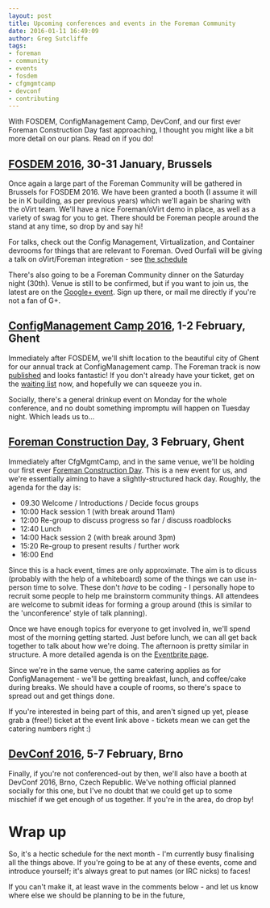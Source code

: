 ```yaml
---
layout: post
title: Upcoming conferences and events in the Foreman Community
date: 2016-01-11 16:49:09
author: Greg Sutcliffe
tags:
- foreman
- community
- events
- fosdem
- cfgmgmtcamp
- devconf
- contributing
---
```


With FOSDEM, ConfigManagement Camp, DevConf, and our first ever Foreman
Construction Day fast approaching, I thought you might like a bit more detail
on our plans. Read on if you do!

<!--more-->

## [FOSDEM 2016](https://fosdem.org), 30-31 January, Brussels

Once again a large part of the Foreman Community will be gathered in Brussels
for FOSDEM 2016. We have been granted a booth (I assume it will be in K
building, as per previous years) which we'll again be sharing with the oVirt
team. We'll have a nice Foreman/oVirt demo in place, as well as a variety of
swag for you to get. There should be Foreman people around the stand at any
time, so drop by and say hi!

For talks, check out the Config Management, Virtualization, and Container
devrooms for things that are relevant to Foreman. Oved Ourfali will be giving a
talk on oVirt/Foreman integration - see
[the schedule](https://fosdem.org/2016/schedule/event/virt_iaas_host_lifecycle_content_management_in_ovirt)

There's also going to be a Foreman Community dinner on the Saturday night
(30th). Venue is still to be confirmed, but if you want to join us, the latest
are on the [Google+ event](https://plus.google.com/b/102496134326414788199/events/co1nia0c7g6hk9b4msf98517s1o).
Sign up there, or mail me directly if you're not a fan of G+.

## [ConfigManagement Camp 2016](https://cfgmgmtcamp.eu), 1-2 February, Ghent

Immediately after FOSDEM, we'll shift location to the beautiful city of Ghent
for our annual track at ConfigManagement camp. The Foreman track is now
[published](https://cfgmgmtcamp.eu/schedule/index.html#foreman) and looks
fantastic! If you don't already have your ticket, get on the
[waiting list](https://cfgmgmtcamp.eu/#registration) now, and hopefully we can
squeeze you in.

Socially, there's a general drinkup event on Monday for the whole conference,
and no doubt something impromptu will happen on Tuesday night. Which leads us
to...

## [Foreman Construction Day](https://www.eventbrite.com/e/foreman-construction-day-registration-19911909056), 3 February, Ghent

Immediately after CfgMgmtCamp, and in the same venue, we'll be holding our first ever
[Foreman Construction Day](https://www.eventbrite.com/e/foreman-construction-day-registration-19911909056).
This is a new event for us, and we're essentially aiming to have a
slightly-structured hack day. Roughly, the agenda for the day is:

* 09.30 Welcome / Introductions / Decide focus groups
* 10:00 Hack session 1 (with break around 11am)
* 12:00 Re-group to discuss progress so far / discuss roadblocks
* 12:40 Lunch
* 14:00 Hack session 2 (with break around 3pm)
* 15:20 Re-group to present results / further work
* 16:00 End

Since this is a hack event, times are only approximate. The aim is to dicuss
(probably with the help of a whiteboard) some of the things we can use
in-person time to solve. These don't *have* to be coding - I personally hope to
recruit some people to help me brainstorm community things. All attendees are
welcome to submit ideas for forming a group around (this is similar to the
'unconference' style of talk planning).

Once we have enough topics for everyone to get involved in, we'll spend most of
the morning getting started. Just before lunch, we can all get back together to
talk about how we're doing. The afternoon is pretty similar in structure. A
more detailed agenda is on the
[Eventbrite page](https://www.eventbrite.com/e/foreman-construction-day-registration-19911909056).

Since we're in the same venue, the same catering applies as for
ConfigManagement - we'll be getting breakfast, lunch, and coffee/cake during
breaks. We should have a couple of rooms, so there's space to spread out and
get things done.

If you're interested in being part of this, and aren't signed up yet, please
grab a (free!) ticket at the event link above - tickets mean we can get the
catering numbers right :)

## [DevConf 2016](http://devconf.cz), 5-7 February, Brno

Finally, if you're not conferenced-out by then, we'll also have a booth at
DevConf 2016, Brno, Czech Republic. We've nothing official planned socially for
this one, but I've no doubt that we could get up to some mischief if we get
enough of us together. If you're in the area, do drop by!

# Wrap up

So, it's a hectic schedule for the next month - I'm currently busy finalising
all the things above. If you're going to be at any of these events, come and
introduce yourself; it's always great to put names (or IRC nicks) to faces!

If you can't make it, at least wave in the comments below - and let us know
where else we should be planning to be in the future,
